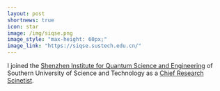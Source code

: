 ```yaml
---
layout: post
shortnews: true
icon: star
image: /img/siqse.png
image_style: "max-height: 60px;"
image_link: "https://siqse.sustech.edu.cn/"
---
```


I joined the [Shenzhen Institute for Quantum Science and Engineering](https://siqse.sustech.edu.cn/) of Southern University of Science and Technology as a [Chief Research Scinetist](https://siqse.sustech.edu.cn/Zh/Index/staff_detail/mid/58/id/876).